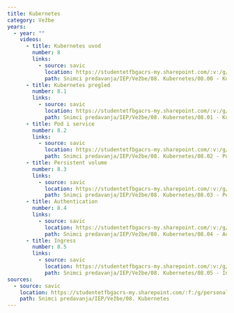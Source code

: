 ```yaml
---
title: Kubernetes
category: Vežbe
years:
  - year: ""
    videos:
      - title: Kubernetes uvod
        number: 8
        links:
          - source: savic
            location: https://studentetfbgacrs-my.sharepoint.com/:v:/g/personal/sa190595d_student_etf_bg_ac_rs/EagX0HHfa69Io0UIo2HSDKMB8kz9h-QezkYxUKlAf4i8xg
            path: Snimci predavanja/IEP/Vežbe/08. Kubernetes/08.00 - Kubernetes uvod.mp4
      - title: Kubernetes pregled
        number: 8.1
        links:
          - source: savic
            location: https://studentetfbgacrs-my.sharepoint.com/:v:/g/personal/sa190595d_student_etf_bg_ac_rs/ERNDHx8fy5FLqs1GjpenxpQBh28i95c5Ju325Tc1oDbn6g
            path: Snimci predavanja/IEP/Vežbe/08. Kubernetes/08.01 - Kubernetes pregled.mp4
      - title: Pod i service
        number: 8.2
        links:
          - source: savic
            location: https://studentetfbgacrs-my.sharepoint.com/:v:/g/personal/sa190595d_student_etf_bg_ac_rs/ESZb7L2FdSVEssM8UohH_RABIwktT0QGptQnYMbXGz-c7w
            path: Snimci predavanja/IEP/Vežbe/08. Kubernetes/08.02 - Pod i service.mp4
      - title: Persistent volume
        number: 8.3
        links:
          - source: savic
            location: https://studentetfbgacrs-my.sharepoint.com/:v:/g/personal/sa190595d_student_etf_bg_ac_rs/EW7JoXVFxsJDgtikabTnZRQB_13mNr9EcBHZfdPDewUB4w
            path: Snimci predavanja/IEP/Vežbe/08. Kubernetes/08.03 - Persistent volume.mp4
      - title: Authentication
        number: 8.4
        links:
          - source: savic
            location: https://studentetfbgacrs-my.sharepoint.com/:v:/g/personal/sa190595d_student_etf_bg_ac_rs/EXLishwSo2ZHhbX58w5KPAABltCBiCtl0bcDxKhcmHBC6Q
            path: Snimci predavanja/IEP/Vežbe/08. Kubernetes/08.04 - Authentication.mp4
      - title: Ingress
        number: 8.5
        links:
          - source: savic
            location: https://studentetfbgacrs-my.sharepoint.com/:v:/g/personal/sa190595d_student_etf_bg_ac_rs/Ea4sSuXUEX1DqN50IL8XnUMBqv8cCU2XYDNOafTwSn78iw
            path: Snimci predavanja/IEP/Vežbe/08. Kubernetes/08.05 - Ingress.mp4
sources:
  - source: savic
    location: https://studentetfbgacrs-my.sharepoint.com/:f:/g/personal/sa190595d_student_etf_bg_ac_rs/EsN5_0IZbDdGggN2Y2-if9UBxeQF1E38LXk53GbbYtaYiA
    path: Snimci predavanja/IEP/Vežbe/08. Kubernetes
---
```



